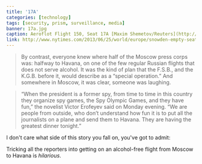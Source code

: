 ```yaml
---
title: '17A'
categories: [technology]
tags: [security, prism, surveillance, media]
banner: 17a.jpg
caption: Aeroflot Flight 150, Seat 17A [Maxim Shemetov/Reuters](http://www.nytimes.com/2013/06/25/world/europe/snowden-empty-seat-deepens-a-mystery-in-moscow.html)
link: http://www.nytimes.com/2013/06/25/world/europe/snowden-empty-seat-deepens-a-mystery-in-moscow.html
---
```


> By contrast, everyone knew where half of the Moscow press corps was: halfway to Havana, on one of the few regular Russian flights that does not serve alcohol. It was the kind of plan that the F.S.B., and the K.G.B. before it, would describe as a “special operation.” And somewhere in Moscow, it was clear, someone was laughing.

> “When the president is a former spy, from time to time in this country they organize spy games, the Spy Olympic Games, and they have fun,” the novelist Victor Erofeyev said on Monday evening. “We are people from outside, who don’t understand how fun it is to put all the journalists on a plane and send them to Havana. They are having the greatest dinner tonight.”

I don't care what side of this story you fall on, you've got to admit: 

Tricking all the reporters into getting on an alcohol-free flight from Moscow to Havana is *hilarious*.